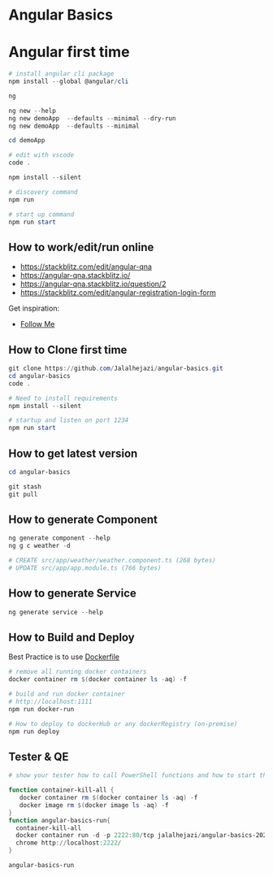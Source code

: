 # Angular Basics

# Angular first time

```powershell
# install angular cli package
npm install --global @angular/cli

ng 

ng new --help
ng new demoApp  --defaults --minimal --dry-run 
ng new demoApp  --defaults --minimal

cd demoApp

# edit with vscode
code .

npm install --silent

# discovery command
npm run 

# start up command
npm run start
```

## How to work/edit/run online 

- https://stackblitz.com/edit/angular-qna
- https://angular-qna.stackblitz.io/
- https://angular-qna.stackblitz.io/question/2
- https://stackblitz.com/edit/angular-registration-login-form

Get inspiration:
- [Follow Me](https://stackblitz.com/@Jalalhejazi)




## How to Clone first time

```powershell
git clone https://github.com/Jalalhejazi/angular-basics.git 
cd angular-basics
code .

# Need to install requirements
npm install --silent

# startup and listen on port 1234
npm run start
```


## How to get latest version 

```powershell
cd angular-basics

git stash
git pull
```



## How to generate Component

```powershell
ng generate component --help
ng g c weather -d

# CREATE src/app/weather/weather.component.ts (268 bytes)
# UPDATE src/app/app.module.ts (766 bytes)

```



## How to generate Service

```powershell
ng generate service --help
```


## How to Build and Deploy

Best Practice is to use [Dockerfile](dockerfile)

```powershell
# remove all running docker containers
docker container rm $(docker container ls -aq) -f

# build and run docker container
# http://localhost:1111
npm run docker-run

# How to deploy to dockerHub or any dockerRegistry (on-premise)
npm run deploy
```


## Tester & QE 

```powershell
# show your tester how to call PowerShell functions and how to start the app

function container-kill-all {
   docker container rm $(docker container ls -aq) -f
   docker image rm $(docker image ls -aq) -f  
}
function angular-basics-run{
  container-kill-all
  docker container run -d -p 2222:80/tcp jalalhejazi/angular-basics-2020:latest
  chrome http://localhost:2222/
}

angular-basics-run
```